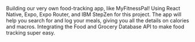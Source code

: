 Building our very own food-tracking app, like MyFitnessPal!
Using React Native, Expo, Expo Router, and IBM StepZen for this project. 
The app will help you search for and log your meals, giving you all the details on calories and macros.
Integrating the Food and Grocery Database API to make food tracking super easy.
